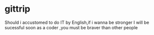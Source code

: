 # gittrip
Should i accustomed to do IT by English,if i wanna be stronger
I will be sucessful soon
as a coder ,you must be  braver than other people
